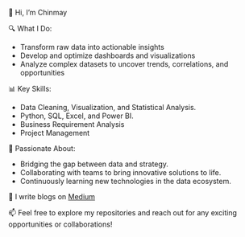 👋 Hi, I’m Chinmay

🔍 What I Do:
- Transform raw data into actionable insights 
- Develop and optimize dashboards and visualizations 
- Analyze complex datasets to uncover trends, correlations, and opportunities
  
📊 Key Skills:
- Data Cleaning, Visualization, and Statistical Analysis.
- Python, SQL, Excel, and Power BI.
- Business Requirement Analysis
- Project Management
  
🚀 Passionate About:
- Bridging the gap between data and strategy.
- Collaborating with teams to bring innovative solutions to life.
- Continuously learning new technologies in the data ecosystem.

📝 I write blogs on <a href="https://medium.com/@gandrechinmay">Medium</a>
  
📫 Feel free to explore my repositories and reach out for any exciting opportunities or collaborations!

<!---
gandrechinmay/gandrechinmay is a ✨ special ✨ repository because its `README.md` (this file) appears on your GitHub profile.
You can click the Preview link to take a look at your changes.
--->
